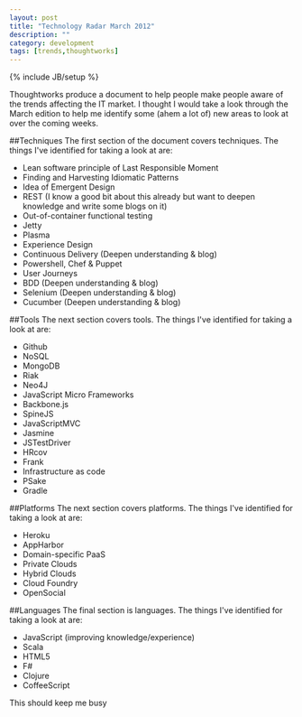 ```yaml
---
layout: post
title: "Technology Radar March 2012"
description: ""
category: development 
tags: [trends,thoughtworks]
---
```

{% include JB/setup %}

Thoughtworks produce a document to help people make people aware of the trends affecting the IT market. I thought I would take a look through the March edition to help me identify some (ahem a lot of) new areas to look at over the coming weeks. 

##Techniques
The first section of the document covers techniques. The things I've identified for taking a look at are:
+ Lean software principle of Last Responsible Moment
+ Finding and Harvesting Idiomatic Patterns
+ Idea of Emergent Design
+ REST (I know a good bit about this already but want to deepen knowledge and write some blogs on it)
+ Out-of-container functional testing
+ Jetty
+ Plasma
+ Experience Design
+ Continuous Delivery (Deepen understanding & blog)
+ Powershell, Chef &amp; Puppet
+ User Journeys
+ BDD (Deepen understanding &amp; blog)
+ Selenium (Deepen understanding &amp; blog)
+ Cucumber (Deepen understanding &amp; blog)

##Tools
The next section covers tools. The things I've identified for taking a look at are:
+ Github
+ NoSQL
+ MongoDB
+ Riak
+ Neo4J
+ JavaScript Micro Frameworks
+ Backbone.js
+ SpineJS
+ JavaScriptMVC
+ Jasmine
+ JSTestDriver
+ HRcov
+ Frank
+ Infrastructure as code
+ PSake
+ Gradle 

##Platforms
The next section covers platforms. The things I've identified for taking a look at are:
+ Heroku
+ AppHarbor
+ Domain-specific PaaS
+ Private Clouds
+ Hybrid Clouds
+ Cloud Foundry
+ OpenSocial
 
##Languages
The final section is languages. The things I've identified for taking a look at are:
+ JavaScript (improving knowledge/experience) 
+ Scala
+ HTML5
+ F#
+ Clojure
+ CoffeeScript
 
This should keep me busy

